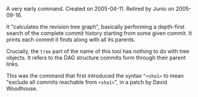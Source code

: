 A very early command. Created on 2005-04-11. Retired by Junio on 2005-09-16.

It "calculates the revision tree graph", basically performing a depth-first
search of the complete commit history starting from some given commit. It
prints each commit it finds along with all its parents.

Crucially, the `tree` part of the name of this tool has nothing to do with tree
objects. It refers to the DAG structure commits form through their parent
links.

This was the command that first introduced the syntax `^<sha1>` to mean
"exclude all commits reachable from `<sha1>`", in a patch by David Woodhouse.
